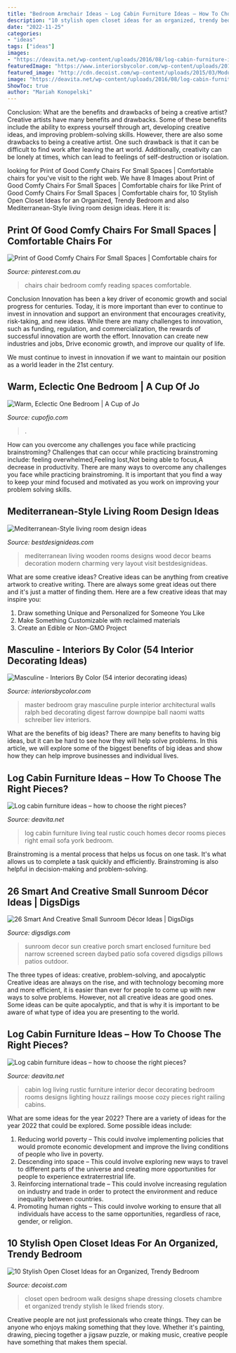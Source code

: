 ```yaml
---
title: "Bedroom Armchair Ideas ~ Log Cabin Furniture Ideas – How To Choose The Right Pieces?"
description: "10 stylish open closet ideas for an organized, trendy bedroom"
date: "2022-11-25"
categories:
- "ideas"
tags: ["ideas"]
images:
- "https://deavita.net/wp-content/uploads/2016/08/log-cabin-furniture-ideas-living-room-design-ideas-rustic-fre-ideas.jpg"
featuredImage: "https://www.interiorsbycolor.com/wp-content/uploads/2016/02/ralph-laren-master-bed.jpg"
featured_image: "http://cdn.decoist.com/wp-content/uploads/2015/03/Modualr-units-shape-a-versatile-walk-in-closet.jpg"
image: "https://deavita.net/wp-content/uploads/2016/08/log-cabin-furniture-ideas-living-room-design-ideas-rustic-fre-ideas.jpg"
ShowToc: true
author: "Mariah Konopelski"
---
```



Conclusion: What are the benefits and drawbacks of being a creative artist?
Creative artists have many benefits and drawbacks. Some of these benefits include the ability to express yourself through art, developing creative ideas, and improving problem-solving skills. However, there are also some drawbacks to being a creative artist. One such drawback is that it can be difficult to find work after leaving the art world. Additionally, creativity can be lonely at times, which can lead to feelings of self-destruction or isolation.

	

		
looking for Print of Good Comfy Chairs For Small Spaces | Comfortable chairs for you've visit to the right web. We have 8 Images about Print of Good Comfy Chairs For Small Spaces | Comfortable chairs for like Print of Good Comfy Chairs For Small Spaces | Comfortable chairs for, 10 Stylish Open Closet Ideas for an Organized, Trendy Bedroom and also Mediterranean-Style living room design ideas. Here it is:
		
    
## Print Of Good Comfy Chairs For Small Spaces | Comfortable Chairs For

<img loading=lazy src="https://i.pinimg.com/736x/aa/67/e1/aa67e110ce123ee1f3e834858e9d2792--reading-chairs-lounge-chairs.jpg" onerror="this.onerror=null;this.src='https://tse4.mm.bing.net/th?id=OIP.W5oy95FSNwrvAjJ4Efa7EQHaJ3&amp;pid=15.1';" alt="Print of Good Comfy Chairs For Small Spaces | Comfortable chairs for">

_Source: pinterest.com.au_

>chairs chair bedroom comfy reading spaces comfortable. 

	

Conclusion
Innovation has been a key driver of economic growth and social progress for centuries. Today, it is more important than ever to continue to invest in innovation and support an environment that encourages creativity, risk-taking, and new ideas.
While there are many challenges to innovation, such as funding, regulation, and commercialization, the rewards of successful innovation are worth the effort. Innovation can create new industries and jobs, Drive economic growth, and improve our quality of life.

We must continue to invest in innovation if we want to maintain our position as a world leader in the 21st century.

    
## Warm, Eclectic One Bedroom | A Cup Of Jo

<img loading=lazy src="https://cupofjo.com/wp-content/uploads/2016/01/park-slope-house-tour.jpg" onerror="this.onerror=null;this.src='https://tse1.mm.bing.net/th?id=OIP.ZKSGG6y454wWJPKQ5ziqmwHaKt&amp;pid=15.1';" alt="Warm, Eclectic One Bedroom | A Cup of Jo">

_Source: cupofjo.com_

>. 

	

How can you overcome any challenges you face while practicing brainstroming?
Challenges that can occur while practicing brainstroming include: feeling overwhelmed,Feeling lost,Not being able to focus,A decrease in productivity. There are many ways to overcome any challenges you face while practicing brainstroming. It is important that you find a way to keep your mind focused and motivated as you work on improving your problem solving skills.

    
## Mediterranean-Style Living Room Design Ideas

<img loading=lazy src="http://bestdesignideas.com/wp-content/uploads/2015/01/Mediterranean-Style-living-room-design-wooden-beams-800x1005.jpg" onerror="this.onerror=null;this.src='https://tse2.mm.bing.net/th?id=OIP.NLCPeDV_xYut35tP9dBviAHaJT&amp;pid=15.1';" alt="Mediterranean-Style living room design ideas">

_Source: bestdesignideas.com_

>mediterranean living wooden rooms designs wood decor beams decoration modern charming very layout visit bestdesignideas. 

	

What are some creative ideas?
Creative ideas can be anything from creative artwork to creative writing. There are always some great ideas out there and it's just a matter of finding them. Here are a few creative ideas that may inspire you:
1. Draw something Unique and Personalized for Someone You Like
2. Make Something Customizable with reclaimed materials
3. Create an Edible or Non-GMO Project

    
## Masculine - Interiors By Color (54 Interior Decorating Ideas)

<img loading=lazy src="https://www.interiorsbycolor.com/wp-content/uploads/2016/02/ralph-laren-master-bed.jpg" onerror="this.onerror=null;this.src='https://tse1.mm.bing.net/th?id=OIP._g8Cchf2b0pAdowll0G8oQHaGn&amp;pid=15.1';" alt="Masculine - Interiors By Color (54 interior decorating ideas)">

_Source: interiorsbycolor.com_

>master bedroom gray masculine purple interior architectural walls ralph bed decorating digest farrow downpipe ball naomi watts schreiber liev interiors. 

	

What are the benefits of big ideas?
There are many benefits to having big ideas, but it can be hard to see how they will help solve problems. In this article, we will explore some of the biggest benefits of big ideas and show how they can help improve businesses and individual lives.

    
## Log Cabin Furniture Ideas – How To Choose The Right Pieces?

<img loading=lazy src="https://deavita.net/wp-content/uploads/2016/08/log-cabin-furniture-ideas-antler-chandelier-leather-sofa-solid-wood-table.jpg" onerror="this.onerror=null;this.src='https://tse3.mm.bing.net/th?id=OIP.-vwrxf3LidgyoDa5fRpM1wHaJz&amp;pid=15.1';" alt="Log cabin furniture ideas – how to choose the right pieces?">

_Source: deavita.net_

>log cabin furniture living teal rustic couch homes decor rooms pieces right email sofa york bedroom. 

	

Brainstroming is a mental process that helps us focus on one task. It's what allows us to complete a task quickly and efficiently. Brainstroming is also helpful in decision-making and problem-solving.

    
## 26 Smart And Creative Small Sunroom Décor Ideas | DigsDigs

<img loading=lazy src="http://www.digsdigs.com/photos/smart-and-creative-small-sunroom-decor-ideas-12.jpg" onerror="this.onerror=null;this.src='https://tse1.mm.bing.net/th?id=OIP.YoAVPmDd3nJsQpLjkde0eQHaJ4&amp;pid=15.1';" alt="26 Smart And Creative Small Sunroom Décor Ideas | DigsDigs">

_Source: digsdigs.com_

>sunroom decor sun creative porch smart enclosed furniture bed narrow screened screen daybed patio sofa covered digsdigs pillows patios outdoor. 

	

The three types of ideas: creative, problem-solving, and apocalyptic
Creative ideas are always on the rise, and with technology becoming more and more efficient, it is easier than ever for people to come up with new ways to solve problems. However, not all creative ideas are good ones. Some ideas can be quite apocalyptic, and that is why it is important to be aware of what type of idea you are presenting to the world.

    
## Log Cabin Furniture Ideas – How To Choose The Right Pieces?

<img loading=lazy src="https://deavita.net/wp-content/uploads/2016/08/log-cabin-furniture-ideas-living-room-design-ideas-rustic-fre-ideas.jpg" onerror="this.onerror=null;this.src='https://tse2.mm.bing.net/th?id=OIP.DVI-7-LLZDwXiCHbMppmwwHaKD&amp;pid=15.1';" alt="Log cabin furniture ideas – how to choose the right pieces?">

_Source: deavita.net_

>cabin log living rustic furniture interior decor decorating bedroom rooms designs lighting houzz railings moose cozy pieces right railing cabins. 

	

What are some ideas for the year 2022?
There are a variety of ideas for the year 2022 that could be explored. Some possible ideas include: 
1. Reducing world poverty – This could involve implementing policies that would promote economic development and improve the living conditions of people who live in poverty. 
2. Descending into space – This could involve exploring new ways to travel to different parts of the universe and creating more opportunities for people to experience extraterrestrial life. 
3. Reinforcing international trade – This could involve increasing regulation on industry and trade in order to protect the environment and reduce inequality between countries. 
4. Promoting human rights – This could involve working to ensure that all individuals have access to the same opportunities, regardless of race, gender, or religion.

    
## 10 Stylish Open Closet Ideas For An Organized, Trendy Bedroom

<img loading=lazy src="http://cdn.decoist.com/wp-content/uploads/2015/03/Modualr-units-shape-a-versatile-walk-in-closet.jpg" onerror="this.onerror=null;this.src='https://tse4.mm.bing.net/th?id=OIP.j9aTDxDeyTtXvSfp20iexQHaEZ&amp;pid=15.1';" alt="10 Stylish Open Closet Ideas for an Organized, Trendy Bedroom">

_Source: decoist.com_

>closet open bedroom walk designs shape dressing closets chambre et organized trendy stylish le liked friends story. 

	

Creative people are not just professionals who create things. They can be anyone who enjoys making something that they love. Whether it's painting, drawing, piecing together a jigsaw puzzle, or making music, creative people have something that makes them special.

